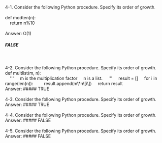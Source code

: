 4-1. Consider the following Python procedure. Specify its order of growth.  
<br />
def modten(n):    
&nbsp;&nbsp;&nbsp;&nbsp;return n%10  
<br />
Answer: O(1)     
##### FALSE    
<br />
<br />
4-2. Consider the following Python procedure. Specify its order of growth.     
def multlist(m, n):  
<br />  
&nbsp;&nbsp;&nbsp;&nbsp;'''  
&nbsp;&nbsp;&nbsp;&nbsp;m is the multiplication factor    
&nbsp;&nbsp;&nbsp;&nbsp;n is a list.   
&nbsp;&nbsp;&nbsp;&nbsp;'''    
&nbsp;&nbsp;&nbsp;&nbsp;result = []   
&nbsp;&nbsp;&nbsp;&nbsp;for i in range(len(n)):  
&nbsp;&nbsp;&nbsp;&nbsp;&nbsp;&nbsp;&nbsp;&nbsp;result.append(m\*n\[i\])    
&nbsp;&nbsp;&nbsp;&nbsp;return result       

<br />
Answer:       
##### TRUE   
<br />
<br />
4-3. Consider the following Python procedure. Specify its order of growth.        
Answer:   
##### TRUE     
<br />
<br />
4-4. Consider the following Python procedure. Specify its order of growth.    
Answer:    
##### FALSE     
<br />
<br />
4-5. Consider the following Python procedure. Specify its order of growth.    
Answer:    
##### FALSE   
